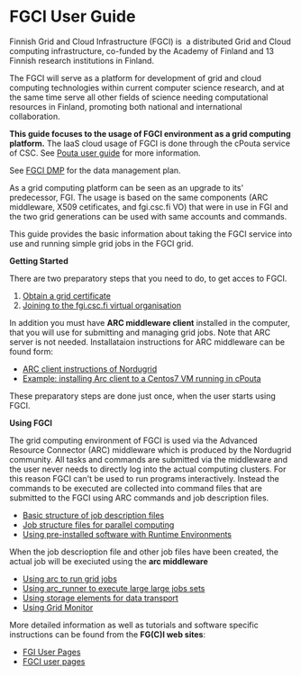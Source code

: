 # FGCI User Guide


Finnish Grid and Cloud Infrastructure (FGCI) is  a distributed Grid and
Cloud computing infrastructure, co-funded by the Academy of Finland and
13 Finnish research institutions in Finland.

The FGCI will serve as a platform for development of grid and cloud
computing technologies within current computer science research, and at
the same time serve all other fields of science needing computational
resources in Finland, promoting both national and international
collaboration.

**This guide focuses to the usage of FGCI environment as a grid
computing platform.** The IaaS cloud usage of FGCI is done through the
cPouta service of CSC. See [Pouta user guide](../pouta/pouta-what-is.md) for more information. 

See [FGCI DMP](https://research.csc.fi/documents/48467/0/FGCI+Data+Management+Plan/77ceadaa-0866-4530-b2c9-f76a98e891de) for the data management plan.

As a grid computing platform can be seen as an upgrade to its' 
predecessor, FGI. The usage is based on the same components
(ARC middleware, X509 cetificates, and fgi.csc.fi VO) that were in
use in FGI and the two grid generations can be used with same accounts
and commands.

This guide provides the basic information about taking the FGCI service
into use and running simple grid jobs in the FGCI grid.

**Getting Started** 

There are two preparatory steps that you need to do, to get acces to FGCI.

1.  [Obtain a grid certificate](./fgci-grid-certificates.md)
2.  [Joining to the fgi.csc.fi virtual organisation](https://voms.fgi.csc.fi:8443/voms/fgi.csc.fi) 

In addition you must have **ARC middleware client** installed in the computer, that you will use for submitting and managing grid jobs. Note that ARC server is not needed. Installataion instructions for ARC middleware can be found form:
*    [ARC client instructions of Nordugrid](http://www.nordugrid.org/arc/arc6/users/client_install.html)
*    [Example: installing Arc client to a Centos7 VM running in cPouta](../../support/faq/how-to-use-fgci-from-pouta.md)

These preparatory steps are done just once, when the user starts using FGCI.

**Using FGCI**

The grid computing environment of FGCI is used via the Advanced Resource Connector (ARC) middleware which is produced by the Nordugrid community. All tasks and commands are submitted via the middleware and the user never needs to directly log into the actual computing clusters. For this reason FGCI can't be used to run programs interactively. Instead the commands to be executed are collected into command files that are submitted to the FGCI using ARC commands and job description files.

* [Basic structure of job description files](./arc-job-description-files.md)
* [Job structure files for parallel computing](./fgci-running-parallel-applications.md)
* [Using pre-installed software with Runtime Environments](./fgci-using-software-through-runtime-environments.md)

When the job descrioption file and other job files have been created, the actual job will be execiuted using the
**arc middleware**

* [Using arc to run grid jobs](./arc-running-jobs.md)
* [Using arc_runner to execute large large jobs sets](./fgci-using-arcrunner-to-run-large-job-sets.md)
* [Using storage elements for data transport](./fgci-using-storage-elements-for-data-transport.md)
* [Using Grid Monitor](./fgci-grid-monitor.md)


More detailed information as well as tutorials and software specific
instructions can be found from the **FG(C)I web sites**:

- [FGI User Pages](https://confluence.csc.fi/display/fgi/FGI+User+Pages)
- [FGCI user pages](https://confluence.csc.fi/display/FGCIOD/Finnish+Grid+and+Cloud+Infrastructure+Open+Documents+Home)


